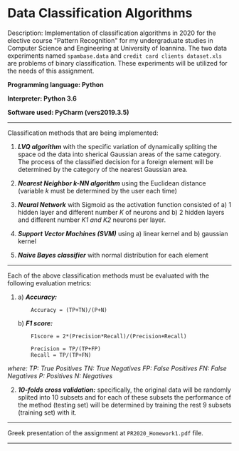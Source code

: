 # Data Classification Algorithms 

Description: Implementation of classification algorithms in 2020 for the elective course "Pattern Recognition" for my undergraduate studies in Computer Science and 
Engineering at University of Ioannina. The two data experiments named `spambase.data` and `credit card clients dataset.xls` are problems of binary classification. 
These experiments will be utilized for the needs of this assignment.

**Programming language: Python**

**Interpreter: Python 3.6**

**Software used: PyCharm (vers2019.3.5)**

------------------------------------------------------------------------------------------------------------------------------------

Classification methods that are being implemented:
1) ***LVQ algorithm*** with the specific variation of dynamically spliting the space od the data into sherical Gaussian areas of the same 
category. The process of the classified decision for a foreign element will be determined by the category of the nearest 
Gaussian area.

2) ***Nearest Neighbor k-NN algorithm*** using the Euclidean distance (variable *k* must be determined by the user each time)

4) ***Neural Network*** with Sigmoid as the activation function consisted of a) 1 hidden layer and different number *K* of neurons and b) 
2 hidden layers and different number *K1 and K2* neurons per layer.

4) ***Support Vector Machines (SVM)*** using a) linear kernel and b) gaussian kernel

6) ***Naive Bayes classifier*** with normal distribution for each element  

------------------------------------------------------------------------------------------------------------------------------------

Each of the above classification methods must be evaluated with the following evaluation metrics:
1)	a) ***Accuracy:***

			Accuracy = (TP+TN)/(P+N)

	b) ***F1 score:***
	
			F1score = 2*(Precision*Recall)/(Precision+Recall)

			Precision = TP/(TP+FP)
			Recall = TP/(TP+FN)
			
*where: 
TP: True Positives
TN: True Negatives
FP: False Positives
FN: False Negatives 
P: Positives
N: Negatives*

2) ***10-folds cross validation:*** specifically, the original data will be randomly splited into 10 subsets and for each of these 
subsets the performance of the method (testing set) will be determined by training the rest 9 subsets (training set) with it.

------------------------------------------------------------------------------------------------------------------------------------

Greek presentation of the assignment at `PR2020_Homework1.pdf` file. 

------------------------------------------------------------------------------------------------------------------------------------
